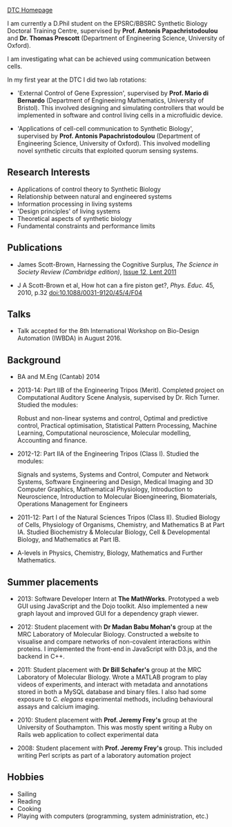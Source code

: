 [DTC Homepage](http://www.dtc.ox.ac.uk/people/14/scottbrownj/)

I am currently a D.Phil student on the EPSRC/BBSRC Synthetic Biology Doctoral Training Centre, supervised by **Prof. Antonis Papachristodoulou** and **Dr. Thomas Prescott** (Department of Engineering Science, University of Oxford).

I am investigating what can be achieved using communication between cells.

In my first year at the DTC I did two lab rotations:

* 'External Control of Gene Expression', supervised by **Prof. Mario di Bernardo** (Department of Engineeirng Mathematics, University of Bristol). This involved designing and simulating controllers that would be implemented in software and control living cells in a microfluidic device.

* 'Applications of cell-cell communication to Synthetic Biology', supervised by **Prof. Antonis Papachristodoulou** (Department of Engineering Science, University of Oxford). This involved modelling novel synthetic circuits that exploited quorum sensing systems.

## Research Interests

* Applications of control theory to Synthetic Biology
* Relationship between natural and engineered systems
* Information processing in living systems
* 'Design principles' of living systems
* Theoretical aspects of synthetic biology
* Fundamental constraints and performance limits

## Publications
* James Scott-Brown, Harnessing the Cognitive Surplus, *The Science in Society Review (Cambridge edition)*, [Issue 12, Lent 2011](http://camtriplehelix.com/?file=journal/issue-12)

* J A Scott-Brown et al, How hot can a fire piston get?, *Phys. Educ.* 45, 2010, p.32 [doi:10.1088/0031-9120/45/4/F04](http://dx.doi.org/10.1088/0031-9120/45/4/F04)

## Talks
* Talk accepted for the 8th International Workshop on Bio-Design Automation (IWBDA) in August 2016.



## Background

* BA and M.Eng (Cantab) 2014
* 2013-14: Part IIB of the Engineering Tripos (Merit). Completed project on
Computational Auditory Scene Analysis, supervised by Dr. Rich Turner. Studied the modules: 

    Robust and non-linear systems and control, Optimal and predictive control, Practical optimisation, Statistical Pattern Processing, Machine Learning, Computational neuroscience, Molecular modelling, Accounting and finance.


* 2012-12: Part IIA of the Engineering Tripos (Class I). Studied the modules:

    Signals and systems, Systems and Control, Computer and Network Systems, Software Engineering and Design, Medical Imaging and 3D Computer Graphics,  Mathematical Physiology, Introduction to Neuroscience, Introduction to Molecular Bioengineering, Biomaterials, Operations Management for Engineers


* 2011-12: Part I of the Natural Sciences Tripos (Class II). Studied Biology of Cells, Physiology of Organisms, Chemistry, and Mathematics B at Part IA. Studied Biochemistry & Molecular Biology, Cell & Developmental Biology, and Mathematics at Part IB.

* A-levels in Physics, Chemistry, Biology, Mathematics and Further Mathematics.


## Summer placements

* 2013: Software Developer Intern at **The MathWorks**. Prototyped a web GUI using JavaScript and the Dojo toolkit. Also implemented a new graph layout and improved GUI for a dependency graph viewer.

* 2012: Student placement with **Dr Madan Babu Mohan's** group at the MRC Laboratory of Molecular Biology. Constructed a website to visualise and compare networks of non-covalent interactions within proteins. I implemented the front-end in JavaScript with D3.js, and the backend in C++.

* 2011: Student placement with **Dr Bill Schafer's** group at the MRC Laboratory of Molecular Biology. Wrote a MATLAB program to play videos of experiments, and interact with metadata and annotations stored in both a MySQL database and binary files. I also had some exposure to *C. elegans* experimental methods, including behavioural assays and calcium imaging.

* 2010: Student placement with **Prof. Jeremy Frey's** group at the University of Southampton. This was mostly spent writing a Ruby on Rails web application to collect experimental data

* 2008: Student placement with **Prof. Jeremy Frey's** group. This included writing Perl scripts as part of a laboratory automation project


## Hobbies

* Sailing
* Reading
* Cooking
* Playing with computers (programming, system administration, etc.)

